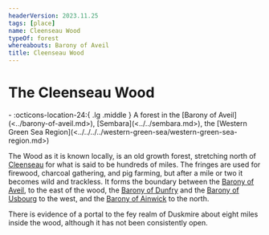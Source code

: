 ```yaml
---
headerVersion: 2023.11.25
tags: [place]
name: Cleenseau Wood
typeOf: forest
whereabouts: Barony of Aveil
title: Cleenseau Wood
---
```

# The Cleenseau Wood
<div class="grid cards ext-narrow-margin ext-one-column" markdown>
-    :octicons-location-24:{ .lg .middle } A forest in the [Barony of Aveil](<../barony-of-aveil.md>), [Sembara](<../../sembara.md>), the [Western Green Sea Region](<../../../../western-green-sea/western-green-sea-region.md>)  
</div>


The Wood as it is known locally, is an old growth forest, stretching north of [Cleenseau](<cleenseau/cleenseau.md>) for what is said to be hundreds of miles. The fringes are used for firewood, charcoal gathering, and pig farming, but after a mile or two it becomes wild and trackless. It forms the boundary between the [Barony of Aveil](<../barony-of-aveil.md>), to the east of the wood, the [Barony of Dunfry](<../../western-marches/barony-of-dunfry.md>) and the [Barony of Usbourg](<../../western-marches/barony-of-usbourg.md>) to the west, and the [Barony of Ainwick](<../../barony-of-ainwick/barony-of-ainwick.md>) to the north.

There is evidence of a portal to the fey realm of Duskmire about eight miles inside the wood, although it has not been consistently open.